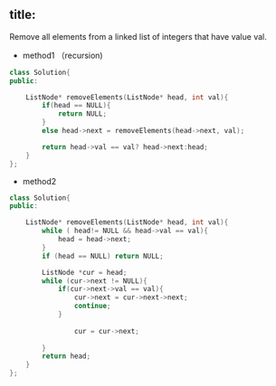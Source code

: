 ## title:
Remove all elements from a linked list of integers that have value val.

* method1 （recursion) 

```c++
class Solution{
public:

    ListNode* removeElements(ListNode* head, int val){
        if(head == NULL){
            return NULL;
        }
        else head->next = removeElements(head->next, val);

        return head->val == val? head->next:head;
    }
};
```


* method2 

```c++
class Solution{
public:

    ListNode* removeElements(ListNode* head, int val){
        while ( head!= NULL && head->val == val){
            head = head->next;
        }
        if (head == NULL) return NULL;

        ListNode *cur = head;
        while (cur->next != NULL){
            if(cur->next->val == val){
                cur->next = cur->next->next;
                continue;
            } 
            
                cur = cur->next;
            
        }
        return head;
    }
};
```